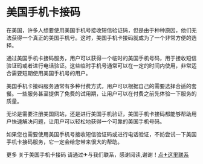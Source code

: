 # 美国手机卡接码

在美国，许多人想要使用美国手机号接收短信验证码，但是由于种种原因，他们无法获得一个真正的美国手机号。这时，美国手机卡接码就成为了一个非常方便的选择。

通过美国手机卡接码服务，用户可以获得一个临时的美国手机号码，用于接收短信验证码或者进行电话验证。这些临时手机号通常可以在一定的时间内使用，非常适合需要短期使用美国手机号的用户。

美国手机卡接码服务通常有多种付费方式，用户可以根据自己的需要选择合适的套餐。一些服务甚至提供了免费的试用期，让用户可以在付费之前先体验一下服务的质量。

无论是需要注册美国网站，还是进行美国手机验证，美国手机卡接码都能够帮助用户快速解决问题，让用户可以轻松地获得一个可靠的美国手机号码。

如果您也需要使用美国手机号接收短信验证码或进行电话验证，不妨尝试一下美国手机卡接码服务，它一定会给您带来很大的帮助。

更多 关于美国手机卡接码 请通过✈与我们联系，感谢阅读,谢谢！[点✈这里联系](https://www.k02.cc)